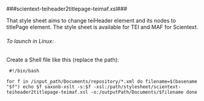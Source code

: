 ###scientext-teiheader2titlepage-teimaf.xsl###

That style sheet aims to change teiHeader element and its nodes to titlePage element.
The style sheet is available for TEI and MAF for Scientext.

###### To launch in Linux:
Create a Shell file like this (replace the path):



`` #!/bin/bash``

`` for f in /input_path/Documents/repository/*.xml
	do
		filename=$(basename "$f")
		echo $f
		saxonb-xslt -s:$f -xsl:/path/stylesheet/scientext-teiheader2titlepage-teimaf.xsl -o:/outputPath/Documents/$filename
done ``
